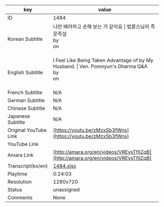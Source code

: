 |  key  |  value  |
|-------|---------|
| ID            | 1484 |
| Korean Subtitle | 나만 배려하고 손해 보는 거 같아요 \| 법륜스님의 즉문즉설<br>by <br>on <br><br>|
| English Subtitle | I Feel Like Being Taken Advantage of by My Husband. \| Ven. Pomnyun's Dharma Q&A<br>by <br>on <br><br>|
| French Subtitle | N/A |
| German Subtitle | N/A |
| Chinese Subtitle | N/A |
| Japanese Subtitle | N/A |
| Original YouTube Link  | [https://youtu.be/zMzxSb3fWns](https://youtu.be/zMzxSb3fWns) |
| YouTube Link  |  |
| Amara Link    | [http://amara.org/en/videos/VREysTflIZqB](http://amara.org/en/videos/VREysTflIZqB) |
| Transcript(ko/en) | [1484.xlsx](https://github.com/jungtosociety/dharma-qna/raw/master/sub/1484/1484.xlsx) |
| Playtime | 0:24:03 |
| Resolution | 1280x720|
| Status | unassigned |
| Comments | None |
